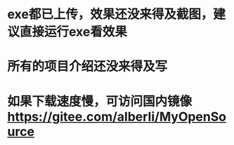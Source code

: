 # exe都已上传，效果还没来得及截图，建议直接运行exe看效果

# 所有的项目介绍还没来得及写


# 如果下载速度慢，可访问国内镜像 https://gitee.com/alberli/MyOpenSource
